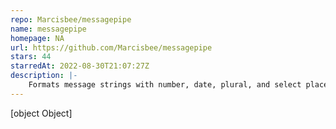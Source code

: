 ```yaml
---
repo: Marcisbee/messagepipe
name: messagepipe
homepage: NA
url: https://github.com/Marcisbee/messagepipe
stars: 44
starredAt: 2022-08-30T21:07:27Z
description: |-
    Formats message strings with number, date, plural, and select placeholders to create localized messages
---
```


[object Object]
